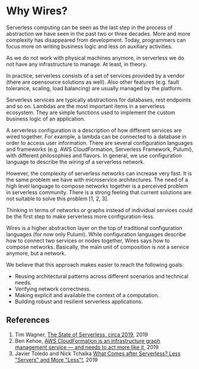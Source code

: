 # Why Wires?

Serverless computing can be seen as the last step in the process of abstraction we have seen in the past two or three decades. More and more complexity has disappeared from development. Today, programmers can focus more on writing business logic and less on auxiliary activities.

As we do not work with physical machines anymore, in serverless we do not have any infrastructure to manage. At least, in theory.

In practice, serverless consists of a set of services provided by a vendor (there are opensource solutions as well). Also other features (e.g. fault tolerance, scaling, load balancing) are usually managed by the platform.

Serverless services are typically abstractions for databases, rest endpoints and so on. Lambdas are the most important items in a serverless ecosystem. They are simple functions used to implement the custom business logic of an application.

A serverless configuration is a description of how different services are wired together. For example, a lambda can be connected to a database in order to access user information. There are several configuration languages and frameworks (e.g. AWS CloudFormation, Serverless Framework, Pulumi), with different philosophies and flavors. In general, we use configuration language to describe the wiring of a serverless network.

However, the complexity of serverless networks can increase very fast. It is the same problem we have with microservice architectures. The need of a high level language to compose networks together is a perceived problem in serverless community. There is a strong feeling that current solutions are not suitable to solve this problem [1, 2, 3].

Thinking in terms of networks or graphs instead of individual services could be the first step to make serverless more configuration-less.

Wires is a higher abstraction layer on the top of traditional configuration languages (for now only Pulumi). While configuration languages describe how to connect two services or nodes together, Wires says how to compose networks. Basically, the main unit of composition is not a service anymore, but a network.

We believe that this approach makes easier to reach the following goals:

- Reusing architectural patterns across different scenarios and technical needs.
- Verifying network correctness.
- Making explicit and available the context of a computation.
- Building robust and resilient serverless applications.

## References

1. Tim Wagner, [The State of Serverless, circa 2019](https://read.acloud.guru/the-state-of-serverless-circa-10-2019-2bfd0e605700), 2019
2. Ben Kehoe, [AWS CloudFormation is an infrastructure graph management service — and needs to act more like it](https://read.acloud.guru/cloudformation-is-an-infrastructure-graph-management-service-and-needs-to-act-more-like-it-fa234e567c82), 2019
3. Javier Toledo and Nick Tchaika [What Comes after Serverless? Less "Servers" and More "Less"!](https://acloud.guru/series/serverlessconf-nyc-2019/view/after-serverless), 2019
